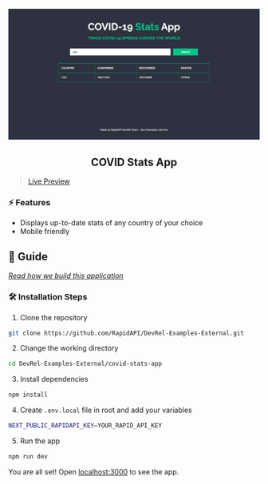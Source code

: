 ![cover](assets/cover.png)

<div align="center">
	<h2>COVID Stats App</h2>
</div>

> [Live Preview](https://rapidapi-example-covid-stats.vercel.app/)

### ⚡️ Features

- Displays up-to-date stats of any country of your choice
- Mobile friendly

## 📖 Guide

[*Read how we build this application*](https://rapidapi.com/guides/build-covid-app)

### 🛠️ Installation Steps

1. Clone the repository

```bash
git clone https://github.com/RapidAPI/DevRel-Examples-External.git
```

2. Change the working directory

```bash
cd DevRel-Examples-External/covid-stats-app
```

3. Install dependencies

```bash
npm install
```

4. Create `.env.local` file in root and add your variables

```bash
NEXT_PUBLIC_RAPIDAPI_KEY=YOUR_RAPID_API_KEY
```

5. Run the app

```bash
npm run dev
```

You are all set! Open [localhost:3000](http://localhost:3000/) to see the app.
